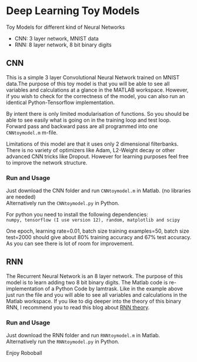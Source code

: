 # Deep Learning Toy Models
Toy Models for different kind of Neural Networks 
  * CNN: 3 layer network, MNIST data  
  * RNN: 8 layer network, 8 bit binary digits
  
## CNN
This is a simple 3 layer Convolutional Neural Network trained on MNIST data.The purpose of this toy model is that you will be able to see all variables and calculations at a glance in the MATLAB workspace. However, if you wish to check for the correctness of the model, you can also run an identical Python-Tensorflow implementation. 

By intent there is only limited modularisation of functions. So you should be able to see easily what is going on in the training loop and test loop. Forward pass and backward pass are all programmed into one ```CNNtoymodel.m``` m-file.

Limitations of this model are that it uses only 2 dimensional filterbanks. There is no variety of optimizers like Adam, L2-Weight decay or other advanced CNN tricks like Dropout. However for learning purposes feel free to improve the network structure.
### Run and Usage
Just download the CNN folder and run ```CNNtoymodel.m``` in Matlab.  (no libraries are needed)  
Alternatively run the ```CNNtoymodel.py``` in Python.  

For python you need to install the following dependencies:  
```numpy, tensorflow (I use version 12), random, matplotlib and scipy```

One epoch, learning rate=0.01, batch size training examples=50, batch size test=2000 should give about 80% training accuracy and 67% test accuracy. As you can see there is lot of room for improvement.

## RNN
The Recurrent Neural Network is an 8 layer network. The purpose of this model is to  learn adding two 8 bit binary digits. The Matlab code is re-implementation of a Python Code by Iamtrask. Like in the example above just run the file and you will able to see all variables and calculations in the Matlab workspace. If you like to dig deeper into the theory of this binary RNN, I recommend you to read this blog about [RNN theory](https://iamtrask.github.io/2015/11/15/anyone-can-code-lstm/).

### Run and Usage
Just download the RNN folder and run ```RNNtoymodel.m``` in Matlab.  
Alternatively run the ```RNNtoymodel.py``` in Python.


Enjoy Roboball

